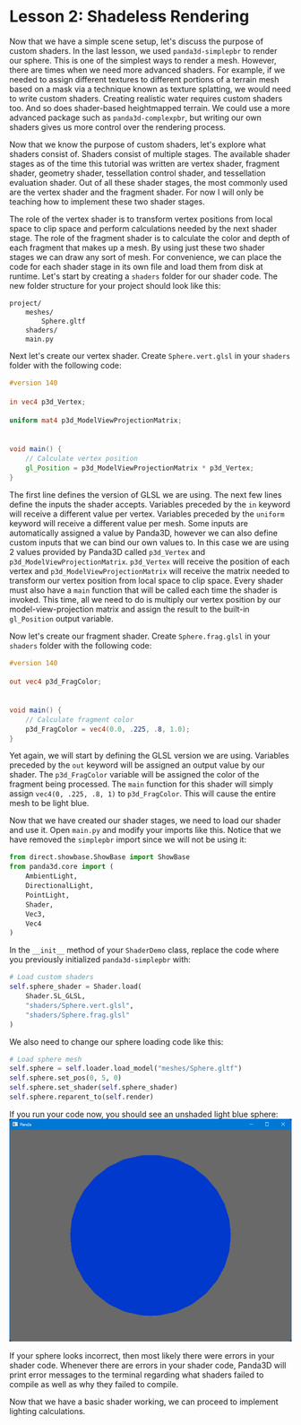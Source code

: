 # Lesson 2: Shadeless Rendering

Now that we have a simple scene setup, let's discuss the purpose of custom shaders. In the last lesson, we used `panda3d-simplepbr` to render our sphere. This is one of the simplest ways to render a mesh. However, there are times when we need more advanced shaders. For example, if we needed to assign different textures to different portions of a terrain mesh based on a mask via a technique known as texture splatting, we would need to write custom shaders. Creating realistic water requires custom shaders too. And so does shader-based heightmapped terrain. We could use a more advanced package such as `panda3d-complexpbr`, but writing our own shaders gives us more control over the rendering process. 

Now that we know the purpose of custom shaders, let's explore what shaders consist of. Shaders consist of multiple stages. The available shader stages as of the time this tutorial was written are vertex shader, fragment shader, geometry shader, tessellation control shader, and tessellation evaluation shader. Out of all these shader stages, the most commonly used are the vertex shader and the fragment shader. For now I will only be teaching how to implement these two shader stages.  

The role of the vertex shader is to transform vertex positions from local space to clip space and perform calculations needed by the next shader stage. The role of the fragment shader is to calculate the color and depth of each fragment that makes up a mesh. By using just these two shader stages we can draw any sort of mesh. For convenience, we can place the code for each shader stage in its own file and load them from disk at runtime. Let's start by creating a `shaders` folder for our shader code. The new folder structure for your project should look like this:
```
project/
    meshes/
        Sphere.gltf
    shaders/
    main.py
```

Next let's create our vertex shader. Create `Sphere.vert.glsl` in your `shaders` folder with the following code:
```glsl
#version 140

in vec4 p3d_Vertex;

uniform mat4 p3d_ModelViewProjectionMatrix;


void main() {
    // Calculate vertex position
    gl_Position = p3d_ModelViewProjectionMatrix * p3d_Vertex;
}
```

The first line defines the version of GLSL we are using. The next few lines define the inputs the shader accepts. Variables preceded by the `in` keyword will receive a different value per vertex. Variables preceded by the `uniform` keyword will receive a different value per mesh. Some inputs are automatically assigned a value by Panda3D, however we can also define custom inputs that we can bind our own values to. In this case we are using 2 values provided by Panda3D called `p3d_Vertex` and `p3d_ModelViewProjectionMatrix`. `p3d_Vertex` will receive the position of each vertex and `p3d_ModelViewProjectionMatrix` will receive the matrix needed to transform our vertex position from local space to clip space. Every shader must also have a `main` function that will be called each time the shader is invoked. This time, all we need to do is multiply our vertex position by our model-view-projection matrix and assign the result to the built-in `gl_Position` output variable.  

Now let's create our fragment shader. Create `Sphere.frag.glsl` in your `shaders` folder with the following code:
```glsl
#version 140

out vec4 p3d_FragColor;


void main() {
    // Calculate fragment color
    p3d_FragColor = vec4(0.0, .225, .8, 1.0);
}
```

Yet again, we will start by defining the GLSL version we are using. Variables preceded by the `out` keyword will be assigned an output value by our shader. The `p3d_FragColor` variable will be assigned the color of the fragment being processed. The `main` function for this shader will simply assign `vec4(0, .225, .8, 1)` to `p3d_FragColor`. This will cause the entire mesh to be light blue.  

Now that we have created our shader stages, we need to load our shader and use it. Open `main.py` and modify your imports like this. Notice that we have removed the `simplepbr` import since we will not be using it:
```python
from direct.showbase.ShowBase import ShowBase
from panda3d.core import (
    AmbientLight,
    DirectionalLight,
    PointLight,
    Shader,
    Vec3,
    Vec4
)
```

In the `__init__` method of your `ShaderDemo` class, replace the code where you previously initialized `panda3d-simplepbr` with:
```python
# Load custom shaders
self.sphere_shader = Shader.load(
    Shader.SL_GLSL,
    "shaders/Sphere.vert.glsl",
    "shaders/Sphere.frag.glsl"
)
```

We also need to change our sphere loading code like this:
```python
# Load sphere mesh
self.sphere = self.loader.load_model("meshes/Sphere.gltf")
self.sphere.set_pos(0, 5, 0)
self.sphere.set_shader(self.sphere_shader)
self.sphere.reparent_to(self.render)
```

If you run your code now, you should see an unshaded light blue sphere:  
![unshaded sphere](https://github.com/Cybermals/panda3d-shader-tutorials/blob/main/pbr/02-shadeless_rendering/screenshots/01-unshaded_sphere.png?raw=true)

If your sphere looks incorrect, then most likely there were errors in your shader code. Whenever there are errors in your shader code, Panda3D will print error messages to the terminal regarding what shaders failed to compile as well as why they failed to compile.  

Now that we have a basic shader working, we can proceed to implement lighting calculations.

